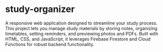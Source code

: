 # study-organizer
A responsive web application designed to streamline your study process. This project lets you manage study materials by storing notes, organizing timetables, setting reminders, and previewing photos and PDFs. Built with HTML, CSS, and JavaScript, it leverages Firebase Firestore and Cloud Functions for robust backend functionality.
